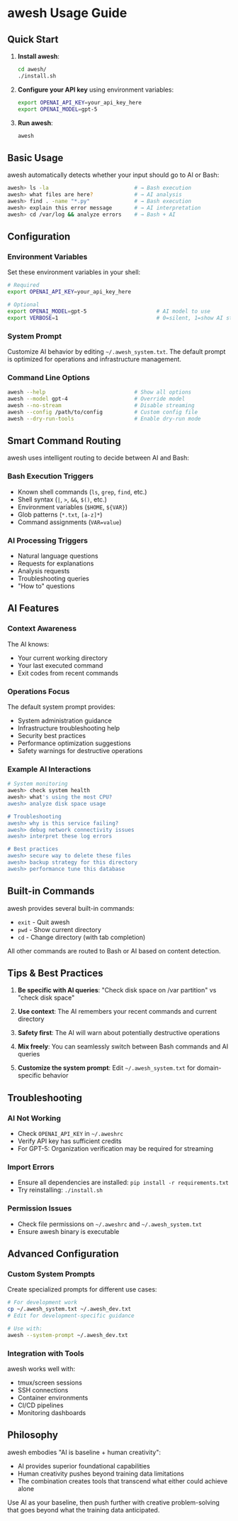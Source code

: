 # awesh Usage Guide

## Quick Start

1. **Install awesh**:
   ```bash
   cd awesh/
   ./install.sh
   ```

2. **Configure your API key** using environment variables:
   ```bash
   export OPENAI_API_KEY=your_api_key_here
   export OPENAI_MODEL=gpt-5
   ```

3. **Run awesh**:
   ```bash
   awesh
   ```

## Basic Usage

awesh automatically detects whether your input should go to AI or Bash:

```bash
awesh> ls -la                           # → Bash execution
awesh> what files are here?             # → AI analysis  
awesh> find . -name "*.py"              # → Bash execution
awesh> explain this error message       # → AI interpretation
awesh> cd /var/log && analyze errors    # → Bash + AI
```

## Configuration

### Environment Variables

Set these environment variables in your shell:

```bash
# Required
export OPENAI_API_KEY=your_api_key_here

# Optional
export OPENAI_MODEL=gpt-5                      # AI model to use
export VERBOSE=1                               # 0=silent, 1=show AI status+debug, 2+=more verbose
```

### System Prompt

Customize AI behavior by editing `~/.awesh_system.txt`. The default prompt is optimized for operations and infrastructure management.

### Command Line Options

```bash
awesh --help                            # Show all options
awesh --model gpt-4                     # Override model
awesh --no-stream                       # Disable streaming
awesh --config /path/to/config          # Custom config file
awesh --dry-run-tools                   # Enable dry-run mode
```

## Smart Command Routing

awesh uses intelligent routing to decide between AI and Bash:

### Bash Execution Triggers
- Known shell commands (`ls`, `grep`, `find`, etc.)
- Shell syntax (`|`, `>`, `&&`, `$()`, etc.)
- Environment variables (`$HOME`, `${VAR}`)
- Glob patterns (`*.txt`, `[a-z]*`)
- Command assignments (`VAR=value`)

### AI Processing Triggers
- Natural language questions
- Requests for explanations
- Analysis requests
- Troubleshooting queries
- "How to" questions

## AI Features

### Context Awareness
The AI knows:
- Your current working directory
- Your last executed command
- Exit codes from recent commands

### Operations Focus
The default system prompt provides:
- System administration guidance
- Infrastructure troubleshooting help
- Security best practices
- Performance optimization suggestions
- Safety warnings for destructive operations

### Example AI Interactions

```bash
# System monitoring
awesh> check system health
awesh> what's using the most CPU?
awesh> analyze disk space usage

# Troubleshooting  
awesh> why is this service failing?
awesh> debug network connectivity issues
awesh> interpret these log errors

# Best practices
awesh> secure way to delete these files
awesh> backup strategy for this directory
awesh> performance tune this database
```

## Built-in Commands

awesh provides several built-in commands:

- `exit` - Quit awesh
- `pwd` - Show current directory
- `cd` - Change directory (with tab completion)

All other commands are routed to Bash or AI based on content detection.

## Tips & Best Practices

1. **Be specific with AI queries**: "Check disk space on /var partition" vs "check disk space"

2. **Use context**: The AI remembers your recent commands and current directory

3. **Safety first**: The AI will warn about potentially destructive operations

4. **Mix freely**: You can seamlessly switch between Bash commands and AI queries

5. **Customize the system prompt**: Edit `~/.awesh_system.txt` for domain-specific behavior

## Troubleshooting

### AI Not Working
- Check `OPENAI_API_KEY` in `~/.aweshrc`
- Verify API key has sufficient credits
- For GPT-5: Organization verification may be required for streaming

### Import Errors
- Ensure all dependencies are installed: `pip install -r requirements.txt`
- Try reinstalling: `./install.sh`

### Permission Issues
- Check file permissions on `~/.aweshrc` and `~/.awesh_system.txt`
- Ensure awesh binary is executable

## Advanced Configuration

### Custom System Prompts
Create specialized prompts for different use cases:

```bash
# For development work
cp ~/.awesh_system.txt ~/.awesh_dev.txt
# Edit for development-specific guidance

# Use with:
awesh --system-prompt ~/.awesh_dev.txt
```

### Integration with Tools
awesh works well with:
- tmux/screen sessions
- SSH connections  
- Container environments
- CI/CD pipelines
- Monitoring dashboards

## Philosophy

awesh embodies "AI is baseline + human creativity":
- AI provides superior foundational capabilities
- Human creativity pushes beyond training data limitations  
- The combination creates tools that transcend what either could achieve alone

Use AI as your baseline, then push further with creative problem-solving that goes beyond what the training data anticipated.
